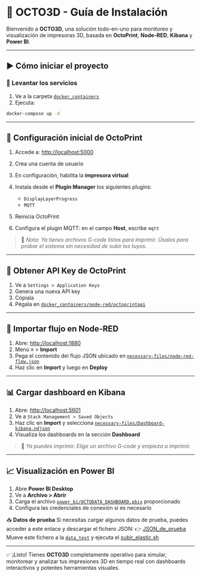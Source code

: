 # 🧠 OCTO3D - Guía de Instalación

Bienvenido a **OCTO3D**, una solución todo-en-uno para monitoreo y visualización de impresoras 3D, basada en **OctoPrint**, **Node-RED**, **Kibana** y **Power BI**.

---

## ▶️ Cómo iniciar el proyecto

### 🚀 Levantar los servicios

1. Ve a la carpeta [`docker_containers`](docker_containers)
2. Ejecuta:

```bash
docker-compose up -d
```

---

## 👤 Configuración inicial de OctoPrint

1. Accede a: [http://localhost:5000](http://localhost:5000)
2. Crea una cuenta de usuario
3. En configuración, habilita la **impresora virtual**
4. Instala desde el **Plugin Manager** los siguientes plugins:

   * `DisplayLayerProgress`
   * `MQTT`
5. Reinicia OctoPrint
6. Configura el plugin MQTT: en el campo **Host**, escribe `mqtt`

> 📝 *Nota: Ya tienes archivos G-code listos para imprimir. Úsalos para probar el sistema sin necesidad de subir los tuyos.*

---

## 🔑 Obtener API Key de OctoPrint

1. Ve a `Settings > Application Keys`
2. Genera una nueva API key
3. Cópiala
4. Pégala en [`docker_containers/node-red/octoprintapi`](docker_containers/node-red/octoprintapi)

---

## 🔁 Importar flujo en Node-RED

1. Abre: [http://localhost:1880](http://localhost:1880)
2. Menú ≡ > **Import**
3. Pega el contenido del flujo JSON ubicado en [`necessary-files/node-red-flow.json`](necessary-files/node-red-flow.json)
4. Haz clic en **Import** y luego en **Deploy**

---

## 📊 Cargar dashboard en Kibana

1. Abre: [http://localhost:5601](http://localhost:5601)
2. Ve a `Stack Management > Saved Objects`
3. Haz clic en **Import** y selecciona [`necessary-files/Dashboard-kibana.ndjson`](necessary-files/Dashboard-kibana.ndjson)
4. Visualiza los dashboards en la sección **Dashboard**

> 📝 *Ya puedes imprimir. Elige un archivo G-code y empieza a imprimir.*

---

## 📈 Visualización en Power BI

1. Abre **Power BI Desktop**
2. Ve a **Archivo > Abrir**
3. Carga el archivo [`power_bi/OCTODATA_DASHBOARD.pbix`](power_bi/OCTODATA_DASHBOARD.pbix) proporcionado
4. Configura las credenciales de conexión si es necesario

📥 **Datos de prueba**
Si necesitas cargar algunos datos de prueba, puedes acceder a este enlace y descargar el fichero JSON:
👉 [JSON_de_prueba](https://gvaedu-my.sharepoint.com/:u:/g/personal/andsansan5_alu_edu_gva_es/EQ8_HBwBxZZEpaBDnA8CjPgBXwnnUoDORUja0iLLWxwAkg?e=TB6eLt)
Mueve este fichero a la [`data_test`](data_test) y ejecuta el [subir_elastic.sh](data_test/subir_elastic.sh)

---

✅ ¡Listo! Tienes **OCTO3D** completamente operativo para simular, monitorear y analizar tus impresiones 3D en tiempo real con dashboards interactivos y potentes herramientas visuales.

